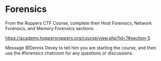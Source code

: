 # Forensics

From the Roppers CTF Course, complete their Host Forensics, Network Forensics, and Memory Forensics sections. 

<https://academy.hoppersroppers.org/course/view.php?id=7#section-5>

Message @Dennis Devey to tell him you are starting the course, and then use the #forensics chatroom for any questions or discussions.

